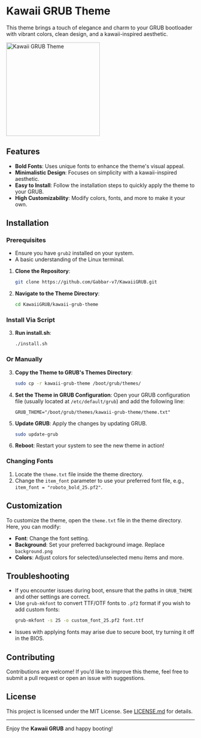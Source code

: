 # Kawaii GRUB Theme

This theme brings a touch of elegance and charm to your GRUB bootloader with vibrant colors, clean design, and a kawaii-inspired aesthetic.

<img src="assets/screenshot.png" width=250px align="center" alt="Kawaii GRUB Theme">

## Features

- **Bold Fonts**: Uses unique fonts to enhance the theme's visual appeal.
- **Minimalistic Design**: Focuses on simplicity with a kawaii-inspired aesthetic.
- **Easy to Install**: Follow the installation steps to quickly apply the theme to your GRUB.
- **High Customizability**: Modify colors, fonts, and more to make it your own.

## Installation

### Prerequisites

- Ensure you have `grub2` installed on your system.
- A basic understanding of the Linux terminal.

1. **Clone the Repository**:
   ```bash
   git clone https://github.com/Gabbar-v7/KawaiiGRUB.git
   ```

2. **Navigate to the Theme Directory**:
   ```bash
   cd KawaiiGRUB/kawaii-grub-theme
   ```

### Install Via Script
3. **Run install.sh**:
   ```bash
   ./install.sh
   ```

### Or Manually 

3. **Copy the Theme to GRUB's Themes Directory**:
   ```bash
   sudo cp -r kawaii-grub-theme /boot/grub/themes/
   ```

4. **Set the Theme in GRUB Configuration**:
   Open your GRUB configuration file (usually located at `/etc/default/grub`) and add the following line:
   ```plaintext
   GRUB_THEME="/boot/grub/themes/kawaii-grub-theme/theme.txt"
   ```

5. **Update GRUB**:
   Apply the changes by updating GRUB.
   ```bash
   sudo update-grub
   ```

6. **Reboot**:
   Restart your system to see the new theme in action!

### Changing Fonts

1. Locate the `theme.txt` file inside the theme directory.
2. Change the `item_font` parameter to use your preferred font file, e.g., `item_font = "roboto_bold_25.pf2"`.

## Customization

To customize the theme, open the `theme.txt` file in the theme directory. Here, you can modify:

- **Font**: Change the font setting.
- **Background**: Set your preferred background image. Replace `background.png`
- **Colors**: Adjust colors for selected/unselected menu items and more.

## Troubleshooting

- If you encounter issues during boot, ensure that the paths in `GRUB_THEME` and other settings are correct.
- Use `grub-mkfont` to convert TTF/OTF fonts to `.pf2` format if you wish to add custom fonts:
  ```bash
  grub-mkfont -s 25 -o custom_font_25.pf2 font.ttf
  ```
- Issues with applying fonts may arise due to secure boot, try turning it off in the BIOS.

## Contributing

Contributions are welcome! If you’d like to improve this theme, feel free to submit a pull request or open an issue with suggestions.

## License

This project is licensed under the MIT License. See [LICENSE.md](/LICENSE.md) for details.

---

Enjoy the **Kawaii GRUB** and happy booting!
